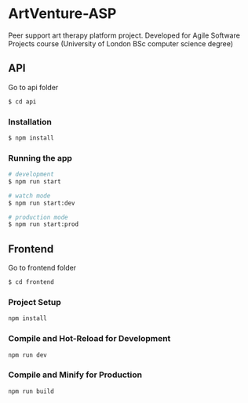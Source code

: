 # ArtVenture-ASP
Peer support art therapy platform project. Developed for Agile Software Projects course (University of London BSc computer science degree)

## API
Go to api folder

```bash
$ cd api
```

### Installation

```bash
$ npm install
```

### Running the app

```bash
# development
$ npm run start

# watch mode
$ npm run start:dev

# production mode
$ npm run start:prod
```

## Frontend
Go to frontend folder

```bash
$ cd frontend
```

### Project Setup

```sh
npm install
```

### Compile and Hot-Reload for Development

```sh
npm run dev
```

### Compile and Minify for Production

```sh
npm run build
```
